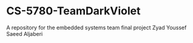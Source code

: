 # CS-5780-TeamDarkViolet
A repository for the embedded systems team final project
Zyad Youssef
Saeed Aljaberi
